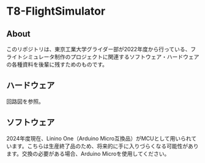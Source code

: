 # T8-FlightSimulator
## About
このリポジトリは、東京工業大学グライダー部が2022年度から行っている、フライトシミュレータ制作のプロジェクトに関連するソフトウェア・ハードウェアの各種資料を後輩に残すためのものです。

## ハードウェア
回路図を参照。

## ソフトウェア
2024年度現在、Linino One（Arduino Micro互換品）がMCUとして用いられています。こちらは生産終了品のため、将来的に手に入りづらくなる可能性があります。交換の必要がある場合、Arduino Microを使用してください。
